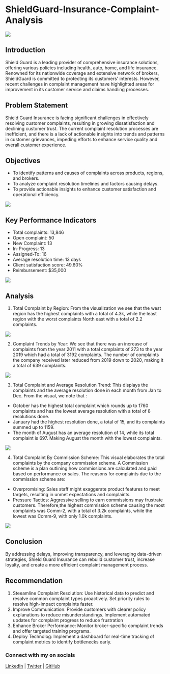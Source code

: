 # ShieldGuard-Insurance-Complaint-Analysis

![ ](https://github.com/Abidemiseyi/ShieldGuard-Insurance-Complaint-Analysis/blob/main/Title%20Page.png)

## Introduction
Shield Guard is a leading provider of comprehensive insurance solutions, offering various policies including health, auto, home, and life insurance. Renowned for its nationwide coverage and extensive network of brokers, ShieldGuard is committed to protecting its customers' interests. However, recent challenges in complaint management have highlighted areas for improvement in its customer service and claims handling processes.

## Problem Statement
Shield Guard Insurance is facing significant challenges in effectively resolving customer complaints, resulting in growing dissatisfaction and declining customer trust. The current complaint resolution processes are inefficient, and there is a lack of actionable insights into trends and patterns in customer grievances, impeding efforts to enhance service quality and overall customer experience.

## Objectives
* To identify patterns and causes of complaints across products, regions, and brokers.
* To analyze complaint resolution timelines and factors causing delays.
* To provide actionable insights to enhance customer satisfaction and operational efficiency.

![ ](https://github.com/Abidemiseyi/ShieldGuard-Insurance-Complaint-Analysis/blob/main/Dashboard%201.png)

## Key Performance Indicators
* Total complaints: 13,846
* Open complaint: 50
* New Complaint: 13
* In-Progress: 13
* Assigned-To: 16
* Average resolution time: 13 days
* Client satisfaction score: 49.60%
* Reimbursement: $35,000

![ ](https://github.com/Abidemiseyi/ShieldGuard-Insurance-Complaint-Analysis/blob/main/Dashboard%202.png)

## Analysis
1. Total Complaint by Region: From the visualization we see that the west region has the highest complaints with a total of 4.3k, while the least region with the worst complaints North east with a total of 2.2 complaints.
   
![ ](https://github.com/Abidemiseyi/ShieldGuard-Insurance-Complaint-Analysis/blob/main/Chart%201.png)

2. Complaint Trends by Year: We see that there was an increase of complaints from the year 2011 with a total complaints of 273 to the year 2019 which had a total of  3192 complaints. The number of complaints the company received later reduced from 2019 down to 2020, making it a total of 639 complaints.
   
![ ](https://github.com/Abidemiseyi/ShieldGuard-Insurance-Complaint-Analysis/blob/main/Chart%202.png)

3. Total Complaint and Average Resolution Trend: This displays the complaints and the average resolution done in each month from Jan to Dec. From the visual, we note that :
* October has the highest total complaint which rounds up to 1760 complaints and has the lowest average resolution with a total of 8 resolutions done.
* January had the highest resolution done, a total of 15, and its complaints summed up to 1159.
* The month of August has an average resolution of 14, while its total complaint is 697. Making August the month with the lowest complaints.

![ ](https://github.com/Abidemiseyi/ShieldGuard-Insurance-Complaint-Analysis/blob/main/Chart%203.png)

4. Total Complaint By Commission Scheme: This visual elaborates the total complaints by the company commission scheme. A Commission scheme is a plan outlining how commissions are calculated and paid based on performance or sales. The reasons for complaints due to the commission scheme are: 
*	Overpromising: Sales staff might exaggerate product features to meet targets, resulting in unmet expectations and complaints.
*	Pressure Tactics: Aggressive selling to earn commissions may frustrate customers.
Therefore,the highest commission scheme causing the most complaints was Comm-2, with a total of 3.2k complaints, while the lowest was Comm-9, with only 1.0k complaints.

![ ](https://github.com/Abidemiseyi/ShieldGuard-Insurance-Complaint-Analysis/blob/main/Chart%204.png)

## Conclusion
By addressing delays, improving transparency, and leveraging data-driven strategies, Shield Guard Insurance can rebuild customer trust, increase loyalty, and create a more efficient complaint management process.

## Recommendation
1. Steeamline Complaint Resolution: Use historical data to predict and resolve common complaint types proactively. Set priority rules to resolve high-impact complaints faster.
2. Improve Communication: Provide customers with clearer policy explanations to reduce misunderstandings. Implement automated updates for complaint progress to reduce frustration
3. Enhance Broker Performance: Monitor broker-specific complaint trends and offer targeted training programs.
4. Deploy Technolog: Implement a dashboard for real-time tracking of complaint metrics to identify bottlenecks early.

### Connect with my on socials
[LinkedIn](https://www.linkedin.com/in/bilikis-adewole-gmnse-b34729230/) | [Twitter](https://x.com/AdewoleBidemi) | [GitHub](https://github.com/Abidemiseyi)







